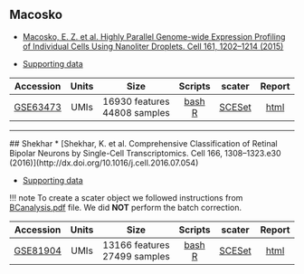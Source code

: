## Macosko
* [Macosko, E. Z. et al. Highly Parallel Genome-wide Expression Profiling of Individual Cells Using Nanoliter Droplets. Cell 161, 1202–1214 (2015)](http://dx.doi.org/10.1016/j.cell.2015.05.002)

* [Supporting data](http://mccarrolllab.com/dropseq/)

|Accession|Units|Size|Scripts|scater|Report|
|:-:|:-:|:-:|:-:|:-:|:-:|
|[GSE63473](https://www.ncbi.nlm.nih.gov/geo/query/acc.cgi?acc=GSE63473)|UMIs|16930 features<br>44808 samples|[bash](https://github.com/hemberg-lab/scRNA.seq.datasets/blob/master/bash/macosko.sh)<br>[R](https://github.com/hemberg-lab/scRNA.seq.datasets/blob/master/R/macosko.R)|[SCESet](https://scrnaseq-public-datasets.s3.amazonaws.com/scater-objects/macosko.rds)|[html](https://scrnaseq-public-datasets.s3.amazonaws.com/scater-reports/macosko.html)|

<hr>
## Shekhar
* [Shekhar, K. et al. Comprehensive Classification of Retinal Bipolar Neurons by Single-Cell Transcriptomics. Cell 166, 1308–1323.e30 (2016)](http://dx.doi.org/10.1016/j.cell.2016.07.054)

* [Supporting data](https://portals.broadinstitute.org/single_cell/study/retinal-bipolar-neuron-drop-seq)

!!! note
    To create a scater object we followed instructions from [BCanalysis.pdf](https://github.com/broadinstitute/BipolarCell2016) file. We did <b>NOT</b> perform the batch correction.

|Accession|Units|Size|Scripts|scater|Report|
|:-:|:-:|:-:|:-:|:-:|:-:|
|[GSE81904](https://www.ncbi.nlm.nih.gov/geo/query/acc.cgi?acc=GSE81904)|UMIs|13166 features<br>27499 samples|[bash](https://github.com/hemberg-lab/scRNA.seq.datasets/blob/master/bash/shekhar.sh)<br>[R](https://github.com/hemberg-lab/scRNA.seq.datasets/blob/master/R/shekhar.R)|[SCESet](https://scrnaseq-public-datasets.s3.amazonaws.com/scater-objects/shekhar.rds)|[html](https://scrnaseq-public-datasets.s3.amazonaws.com/scater-reports/shekhar.html)|
